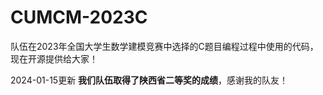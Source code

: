 # CUMCM-2023C
队伍在2023年全国大学生数学建模竞赛中选择的C题目编程过程中使用的代码，现在开源提供给大家！

2024-01-15更新
**我们队伍取得了陕西省二等奖的成绩**，感谢我的队友！
